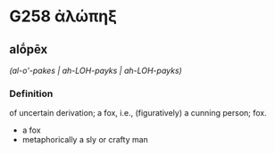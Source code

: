 # G258 ἀλώπηξ

## alṓpēx

_(al-o'-pakes | ah-LOH-payks | ah-LOH-payks)_

### Definition

of uncertain derivation; a fox, i.e., (figuratively) a cunning person; fox.

- a fox
- metaphorically a sly or crafty man

